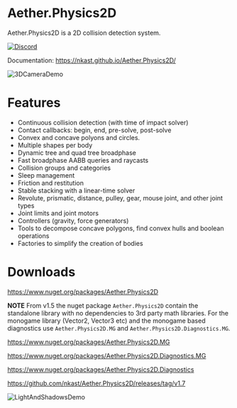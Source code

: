# Aether.Physics2D

Aether.Physics2D is a 2D collision detection system.

[![Discord](https://img.shields.io/discord/780484381961093172?style=flat)](https://discord.gg/95nPEjZ6mu)

Documentation: https://nkast.github.io/Aether.Physics2D/

![3DCameraDemo](Documentation//Images/3DCameraDemo.png)

# Features

- Continuous collision detection (with time of impact solver)
- Contact callbacks: begin, end, pre-solve, post-solve
- Convex and concave polyons and circles.
- Multiple shapes per body
- Dynamic tree and quad tree broadphase
- Fast broadphase AABB queries and raycasts
- Collision groups and categories
- Sleep management
- Friction and restitution
- Stable stacking with a linear-time solver
- Revolute, prismatic, distance, pulley, gear, mouse joint, and other joint types
- Joint limits and joint motors
- Controllers (gravity, force generators)
- Tools to decompose concave polygons, find convex hulls and boolean operations
- Factories to simplify the creation of bodies

# Downloads

https://www.nuget.org/packages/Aether.Physics2D

**NOTE** From v1.5 the nuget package `Aether.Physics2D` contain the standalone library 
with no dependencies to 3rd party math libraries. For the monogame library (Vector2, Vector3 etc)
and the monogame based diagnostics use `Aether.Physics2D.MG` and `Aether.Physics2D.Diagnostics.MG`.

https://www.nuget.org/packages/Aether.Physics2D.MG

https://www.nuget.org/packages/Aether.Physics2D.Diagnostics.MG

https://www.nuget.org/packages/Aether.Physics2D.Diagnostics
 

https://github.com/nkast/Aether.Physics2D/releases/tag/v1.7

![LightAndShadowsDemo](Documentation//Images/LightAndShadowsDemo.png)
